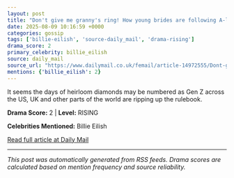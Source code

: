 ```yaml
---
layout: post
title: "Don't give me granny's ring! How young brides are following A-listers like Billie Eilish with their choice of diamonds as they kill off traditional billion-pound engagement jewel industry"
date: 2025-08-09 10:16:59 +0000
categories: gossip
tags: ['billie-eilish', 'source-daily_mail', 'drama-rising']
drama_score: 2
primary_celebrity: billie_eilish
source: daily_mail
source_url: "https://www.dailymail.co.uk/femail/article-14972555/Dont-grannys-ring-young-brides-following-listers-like-Billie-Eilish-choice-diamonds-kill-traditional-billion-pound-engagement-jewel-industry.html?ns_mchannel=rss&ito=1490&ns_campaign=1490"
mentions: {'billie_eilish': 2}
---
```


It seems the days of heirloom diamonds may be numbered as Gen Z across the US, UK and other parts of the world are ripping up the rulebook.

**Drama Score:** 2 | **Level:** RISING

**Celebrities Mentioned:** Billie Eilish

[Read full article at Daily Mail](https://www.dailymail.co.uk/femail/article-14972555/Dont-grannys-ring-young-brides-following-listers-like-Billie-Eilish-choice-diamonds-kill-traditional-billion-pound-engagement-jewel-industry.html?ns_mchannel=rss&ito=1490&ns_campaign=1490)

---
*This post was automatically generated from RSS feeds. Drama scores are calculated based on mention frequency and source reliability.*
